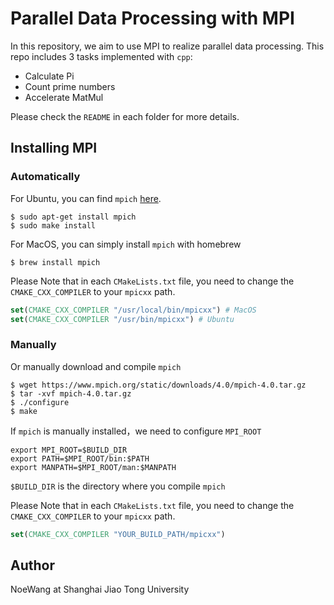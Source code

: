 # Parallel Data Processing with MPI
In this repository, we aim to use MPI to realize parallel data processing. 
This repo includes 3 tasks implemented with `cpp`:
- Calculate Pi
- Count prime numbers
- Accelerate MatMul

Please check the `README` in each folder for more details.


## Installing MPI

### Automatically
For Ubuntu, you can find `mpich` [here](https://packages.ubuntu.com/focal/mpich).

```shell
$ sudo apt-get install mpich
$ sudo make install
```

For MacOS, you can simply install `mpich` with homebrew
```shell
$ brew install mpich
```

Please Note that in each `CMakeLists.txt` file, you need to change the `CMAKE_CXX_COMPILER` to your
`mpicxx` path. 

```cmake
set(CMAKE_CXX_COMPILER "/usr/local/bin/mpicxx") # MacOS
set(CMAKE_CXX_COMPILER "/usr/bin/mpicxx") # Ubuntu
```



### Manually

Or manually download and compile `mpich`

```shell
$ wget https://www.mpich.org/static/downloads/4.0/mpich-4.0.tar.gz
$ tar -xvf mpich-4.0.tar.gz
$ ./configure
$ make
```

If `mpich` is manually installed，we need to configure `MPI_ROOT` 

```shell
export MPI_ROOT=$BUILD_DIR
export PATH=$MPI_ROOT/bin:$PATH
export MANPATH=$MPI_ROOT/man:$MANPATH
```

`$BUILD_DIR` is the directory where you compile `mpich`



Please Note that in each `CMakeLists.txt` file, you need to change the `CMAKE_CXX_COMPILER` to your
`mpicxx` path.

```cmake
set(CMAKE_CXX_COMPILER "YOUR_BUILD_PATH/mpicxx")
```








## Author
NoeWang at Shanghai Jiao Tong University
